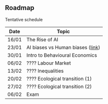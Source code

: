 ## Roadmap

Tentative schedule

| Date  | Topic                                                      |
| ----- | ---------------------------------------------------------- |
| 16/01 | The Rise of AI                                             |
| 23/01 | AI biases vs Human biases ([link](./session_2/index.html)) |
| 30/01 | Intro to Behavioural Economics                             |
| 06/02 | ????   Labour Market                                       |
| 13/02 | ????   Inequalities                                        |
| 20/02 | ????   Ecological transition (1)                           |
| 27/02 | ????   Ecological transition (2)                           |
| 06/02 | Exam                                                       |